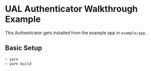 # UAL Authenticator Walkthrough Example

This Authenticator gets installed from the example app in `example/app`.

## Basic Setup
```bash
~ yarn
~ yarn build
```